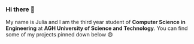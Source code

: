 ### Hi there 👋

My name is Julia and I am the third year student of **Computer Science in Engineering** at **AGH University of Science and Technology**. You can find some of my projects pinned down below 😄

<!--**jbahyrycz/jbahyrycz** is a ✨ _special_ ✨ repository because its `README.md` (this file) appears on your GitHub profile.

Here are some ideas to get you started:

- 🔭 I’m currently working on ...
- 🌱 I’m currently learning ...
- 👯 I’m looking to collaborate on ...
- 🤔 I’m looking for help with ...
- 💬 Ask me about ...
- 📫 How to reach me: ...
- 😄 Pronouns: ...
- ⚡ Fun fact: ... -->
